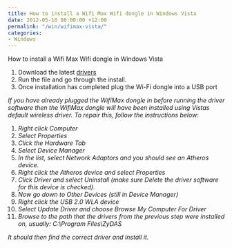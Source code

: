```yaml
---
title: How to install a Wifi Max Wifi dongle in Windows Vista
date: 2012-05-10 00:00:00 +12:00
permalink: "/win/wifimax-vista/"
categories:
- Windows
---
```


How to install a Wifi Max Wifi dongle in Windows Vista

  1. Download the latest <a title="WifiMax Vista Drivers" href="http://uk.codejunkies.com/support_downloads/zydas_vista_compat.zip" target="_blank">drivers</a>
  2. Run the file and go through the install.
  3. Once installation has completed plug the Wi-Fi dongle into a USB port

_If you have already plugged the WifiMax dongle in before running the driver software then the WifiMax dongle will have been installed using Vistas default wireless driver. To repair this, follow the instructions below:_

  1. _Right click Computer_
  2. _Select Properties_
  3. _Click the Hardware Tab_
  4. _Select Device Manager_
  5. _In the list, select Network Adaptors and you should see an Atheros device._
  6. _Right click the Atheros device and select Properties_
  7. _Click Driver and select Uninstall (make sure Delete the driver software for this device is checked)._
  8. _Now go down to Other Devices (still in Device Manager)_
  9. _Right click the USB 2.0 WLA device_
 10. _Select Update Driver and choose Browse My Computer For Driver_
 11. _Browse to the path that the drivers from the previous step were installed on, usually: C:\Program Files\ZyDAS_

 _It should then find the correct driver and install it._
